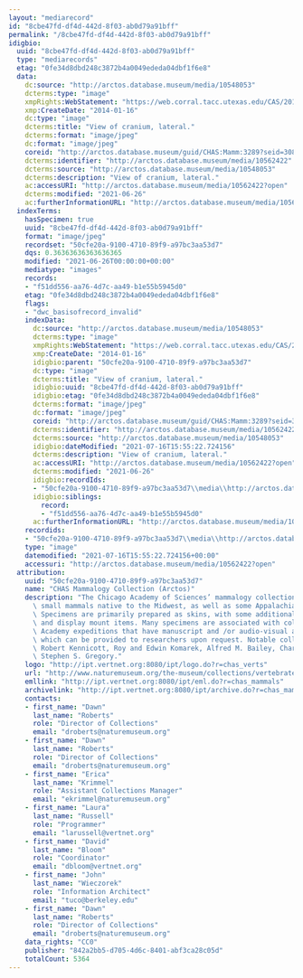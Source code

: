 ```yaml
---
layout: "mediarecord"
id: "8cbe47fd-df4d-442d-8f03-ab0d79a91bff"
permalink: "/8cbe47fd-df4d-442d-8f03-ab0d79a91bff"
idigbio:
  uuid: "8cbe47fd-df4d-442d-8f03-ab0d79a91bff"
  type: "mediarecords"
  etag: "0fe34d8dbd248c3872b4a0049ededa04dbf1f6e8"
  data:
    dc:source: "http://arctos.database.museum/media/10548053"
    dcterms:type: "image"
    xmpRights:WebStatement: "https://web.corral.tacc.utexas.edu/CAS/20161217-02/jpg/chas_mamm_3289.8.jpg"
    xmp:CreateDate: "2014-01-16"
    dc:type: "image"
    dcterms:title: "View of cranium, lateral."
    dcterms:format: "image/jpeg"
    dc:format: "image/jpeg"
    coreid: "http://arctos.database.museum/guid/CHAS:Mamm:3289?seid=3088034"
    dcterms:identifier: "http://arctos.database.museum/media/10562422"
    dcterms:source: "http://arctos.database.museum/media/10548053"
    dcterms:description: "View of cranium, lateral."
    ac:accessURI: "http://arctos.database.museum/media/10562422?open"
    dcterms:modified: "2021-06-26"
    ac:furtherInformationURL: "http://arctos.database.museum/media/10562422"
  indexTerms:
    hasSpecimen: true
    uuid: "8cbe47fd-df4d-442d-8f03-ab0d79a91bff"
    format: "image/jpeg"
    recordset: "50cfe20a-9100-4710-89f9-a97bc3aa53d7"
    dqs: 0.36363636363636365
    modified: "2021-06-26T00:00:00+00:00"
    mediatype: "images"
    records:
    - "f51dd556-aa76-4d7c-aa49-b1e55b5945d0"
    etag: "0fe34d8dbd248c3872b4a0049ededa04dbf1f6e8"
    flags:
    - "dwc_basisofrecord_invalid"
    indexData:
      dc:source: "http://arctos.database.museum/media/10548053"
      dcterms:type: "image"
      xmpRights:WebStatement: "https://web.corral.tacc.utexas.edu/CAS/20161217-02/jpg/chas_mamm_3289.8.jpg"
      xmp:CreateDate: "2014-01-16"
      idigbio:parent: "50cfe20a-9100-4710-89f9-a97bc3aa53d7"
      dc:type: "image"
      dcterms:title: "View of cranium, lateral."
      idigbio:uuid: "8cbe47fd-df4d-442d-8f03-ab0d79a91bff"
      idigbio:etag: "0fe34d8dbd248c3872b4a0049ededa04dbf1f6e8"
      dcterms:format: "image/jpeg"
      dc:format: "image/jpeg"
      coreid: "http://arctos.database.museum/guid/CHAS:Mamm:3289?seid=3088034"
      dcterms:identifier: "http://arctos.database.museum/media/10562422"
      dcterms:source: "http://arctos.database.museum/media/10548053"
      idigbio:dateModified: "2021-07-16T15:55:22.724156"
      dcterms:description: "View of cranium, lateral."
      ac:accessURI: "http://arctos.database.museum/media/10562422?open"
      dcterms:modified: "2021-06-26"
      idigbio:recordIds:
      - "50cfe20a-9100-4710-89f9-a97bc3aa53d7\\media\\http://arctos.database.museum/media/10562422"
      idigbio:siblings:
        record:
        - "f51dd556-aa76-4d7c-aa49-b1e55b5945d0"
      ac:furtherInformationURL: "http://arctos.database.museum/media/10562422"
    recordids:
    - "50cfe20a-9100-4710-89f9-a97bc3aa53d7\\media\\http://arctos.database.museum/media/10562422"
    type: "image"
    datemodified: "2021-07-16T15:55:22.724156+00:00"
    accessuri: "http://arctos.database.museum/media/10562422?open"
  attribution:
    uuid: "50cfe20a-9100-4710-89f9-a97bc3aa53d7"
    name: "CHAS Mammalogy Collection (Arctos)"
    description: "The Chicago Academy of Sciences’ mammalogy collection contains mostly\
      \ small mammals native to the Midwest, as well as some Appalachian species.\
      \ Specimens are primarily prepared as skins, with some additional osteological\
      \ and display mount items. Many specimens are associated with collectors or\
      \ Academy expeditions that have manuscript and /or audio-visual archival material,\
      \ which can be provided to researchers upon request. Notable collectors include\
      \ Robert Kennicott, Roy and Edwin Komarek, Alfred M. Bailey, Charles D. Brower,\
      \ Stephen S. Gregory."
    logo: "http://ipt.vertnet.org:8080/ipt/logo.do?r=chas_verts"
    url: "http://www.naturemuseum.org/the-museum/collections/vertebrates"
    emllink: "http://ipt.vertnet.org:8080/ipt/eml.do?r=chas_mammals"
    archivelink: "http://ipt.vertnet.org:8080/ipt/archive.do?r=chas_mammals"
    contacts:
    - first_name: "Dawn"
      last_name: "Roberts"
      role: "Director of Collections"
      email: "droberts@naturemuseum.org"
    - first_name: "Dawn"
      last_name: "Roberts"
      role: "Director of Collections"
      email: "droberts@naturemuseum.org"
    - first_name: "Erica"
      last_name: "Krimmel"
      role: "Assistant Collections Manager"
      email: "ekrimmel@naturemuseum.org"
    - first_name: "Laura"
      last_name: "Russell"
      role: "Programmer"
      email: "larussell@vertnet.org"
    - first_name: "David"
      last_name: "Bloom"
      role: "Coordinator"
      email: "dbloom@vertnet.org"
    - first_name: "John"
      last_name: "Wieczorek"
      role: "Information Architect"
      email: "tuco@berkeley.edu"
    - first_name: "Dawn"
      last_name: "Roberts"
      role: "Director of Collections"
      email: "droberts@naturemuseum.org"
    data_rights: "CC0"
    publisher: "842a2bb5-d705-4d6c-8401-abf3ca28c05d"
    totalCount: 5364
---
```


